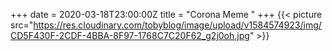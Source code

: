 +++
date = 2020-03-18T23:00:00Z
title = "Corona Meme "
+++
{{< picture src="https://res.cloudinary.com/tobyblog/image/upload/v1584574923/img/CD5F430F-2CDF-4BBA-8F97-1768C7C20F62_g2j0oh.jpg" >}}